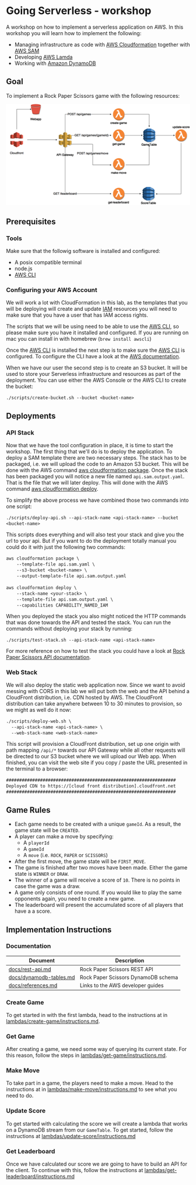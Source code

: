 # Going Serverless - workshop

A workshop on how to implement a serverless application on AWS. In this workshop you will learn how to implement the following:

* Managing infrastructure as code with [AWS Cloudformation](https://aws.amazon.com/cloudformation/) together with [AWS SAM](https://github.com/awslabs/serverless-application-model)
* Developing [AWS Lamda](https://aws.amazon.com/lambda/details/)
* Working with [Amazon DynamoDB](https://aws.amazon.com/dynamodb/)


## Goal

To implement a Rock Paper Scissors game with the following resources:

![Architecture](docs/architecture.png)


## Prerequisites

### Tools

Make sure that the followig software is installed and configured:

* A posix compatible terminal
* node.js
* [AWS CLI](https://aws.amazon.com/cli/)


### Configuring your AWS Account

We will work a lot with CloudFormation in this lab, as the templates that you will be deploying will create and update [IAM](http://docs.aws.amazon.com/IAM/latest/UserGuide/introduction.html) resources you will need to make sure that you have a user that has IAM access rights.

The scripts that we will be using need to be able to use the [AWS CLI](https://aws.amazon.com/cli/), so please make sure you have it installed and configured. If you are running on mac you can install in with homebrew (`brew install awscli`)

Once the [AWS CLI](https://aws.amazon.com/cli/) is installed the next step is to make sure the [AWS CLI](https://aws.amazon.com/cli/) is configured. To configure the CLI have a look at the [AWS documentation](http://docs.aws.amazon.com/cli/latest/userguide/cli-chap-getting-started.html).

When we have our user the second step is to create an S3 bucket. It will be used to store your Serverless infrastructure and resources as part of the deployment. You can use either the AWS Console or the AWS CLI to create the bucket:

```
./scripts/create-bucket.sh --bucket <bucket-name>
```

## Deployments

### API Stack

Now that we have the tool configuration in place, it is time to start the workshop. The first thing that we'll do is to deploy the application. To deploy a SAM template there are two necessary steps. The stack has to be packaged, i.e. we will upload the code to an Amazon S3 bucket. This will be done with the AWS command [aws cloudformation package](http://docs.aws.amazon.com/cli/latest/reference/cloudformation/package.html). Once the stack has been packaged you will notice a new file named  `api.sam.output.yaml`. That is the file that we will later deploy. This will done with the AWS command [aws cloudformation deploy](http://docs.aws.amazon.com/cli/latest/reference/cloudformation/deploy/index.html).

To simplify the above process we have combined those two commands into one script:

```
./scripts/deploy-api.sh --api-stack-name <api-stack-name> --bucket <bucket-name>
```

This scripts does everything and will also test your stack and give you the url to your api. But if you want to do the deployment totally manual you could do it with just the following two commands:

```
aws cloudformation package \
    --template-file api.sam.yaml \
    --s3-bucket <bucket-name> \
    --output-template-file api.sam.output.yaml

aws cloudformation deploy \
    --stack-name <your-stack> \
    --template-file api.sam.output.yaml \
    --capabilities CAPABILITY_NAMED_IAM
```

When you deployed the stack you also might noticed the HTTP commands that was done towards the API and tested the stack. You can run the commands without deploying your stack by running:

```
./scripts/test-stack.sh --api-stack-name <api-stack-name>
```

For more reference on how to test the stack you could have a look at [Rock Paper Scissors API documentation](docs/rest-api.md).


### Web Stack

We will also deploy the static web application now. Since we want to avoid messing with CORS in this lab we will put both the web and the API behind a CloudFront distribution, i.e. CDN hosted by AWS. The CloudFront distribution can take anywhere between 10 to 30 minutes to provision, so we might as well do it now:

```
./scripts/deploy-web.sh \
  --api-stack-name <api-stack-name> \
  --web-stack-name <web-stack-name>
```

This script will provision a CloudFront distribution, set up one origin with path mapping `/api/*` towards our API Gateway while all other requests will be directed to our S3 bucket where we will upload our Web app. When finished, you can visit the web site if you copy / paste the URL presented in the terminal to a browser:

```
#################################################################
Deployed CDN to https://[cloud front distribution].cloudfront.net
#################################################################
```


## Game Rules

- Each game needs to be created with a unique `gameId`. As a result, the game state will be `CREATED`.
- A player can make a move by specifying: 
    - A `playerId`
    - A `gameId`
    - A `move` (i.e. `ROCK`, `PAPER` or `SCISSORS`)
- After the first move, the game state will be `FIRST_MOVE`.
- The game is finished after two moves have been made. Either the game state is `WINNER` or `DRAW`.
- The winner of a game will receive a score of `10`. There is no points in case the game was a draw.
- A game only consists of one round. If you would like to play the same opponents again, you need to create a new game.
- The leaderboard will present the accumulated score of all players that have a a score.
 


## Implementation Instructions 

### Documentation

| Document                                              | Description                           |
| ----------------------------------------------------- | ------------------------------------- | 
| [docs/rest-api.md](docs/rest-api.md)                  | Rock Paper Scissors REST API          |
| [docs/dynamodb-tables.md](docs/dynamodb-tables.md)    | Rock Paper Scissors DynamoDB schema   |
| [docs/references.md](docs/references.md)              | Links to the AWS developer guides     |


### Create Game

To get started in with the first lambda, head to the instructions at in [lambdas/create-game/instructions.md](lambdas/create-game/instructions.md).


### Get Game

After creating a game, we need some way of querying its current state. For this reason, follow the steps in [lambdas/get-game/instructions.md](lambdas/get-game/instructions.md).


### Make Move

To take part in a game, the players need to make a move. Head to the instructions at in [lambdas/make-move/instructions.md](lambdas/make-move/instructions.md) to see what you need to do.


### Update Score

To get started with calculating the score we will create a lambda that works on a DynamoDB stream from our `GameTable`. To get started, follow the instructions at [lambdas/update-score/instructions.md](lambdas/update-score/instructions.md)


### Get Leaderboard

Once we have calculated our score we are going to have to build an API for the client. To continue with this, follow the instructions at [lambdas/get-leaderboard/instructions.md](lambdas/update-score/instructions.md)
